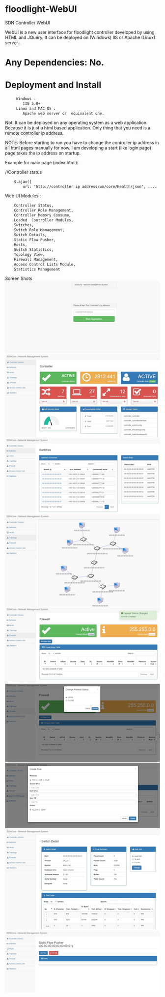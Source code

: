 # floodlight-WebUI
SDN Controller  WebUI

WebUI is a new user interface for floodlight controller developed by using HTML and JQuery. It can be deployed on (Windows) IIS or Apache (Linux) server..

# Any  Dependencies: No.

# Deployment and Install
         Windows :
            IIS 5.0+
         Linux and MAC OS :
            Apache web server or  equivalent one.
    
Not: It can be deployed on any operating system as a web application. Because it is just a html based application. Only thing that you need is a remote controller ip address.
 

NOTE: Before starting to run you have to change the controller ip address in all html pages manually for now. I am developing a start (like login page) page takes the ip address on startup.


Example for main page (index.html):  

 //Controller status
 
        $.ajax({
            url: "http://controller ip address/wm/core/health/json", ....

Web UI Modules : 

        Controller Status,
        Controller Role Management,
        Controller Memory Consume,
        Loaded  Controller Modules,
        Switches,
        Switch Role Management,
        Switch Details,
        Static Flow Pusher,
        Hosts,
        Switch Statistics,
        Topology View,
        Firewall Management,
        Access Control Lists Module,
        Statistics Management

Screen Shots 
![Alt text](/images/0.jpg?raw=true "Optional Title")
![Alt text](/images/1.jpg?raw=true "Optional Title")
![Alt text](/images/2.jpg?raw=true "Optional Title")
![Alt text](/images/3.jpg?raw=true "Optional Title")
![Alt text](/images/4.jpg?raw=true "Optional Title")
![Alt text](/images/5.jpg?raw=true "Optional Title")
![Alt text](/images/6.jpg?raw=true "Optional Title")
![Alt text](/images/7.jpg?raw=true "Optional Title")
![Alt text](/images/8.jpg?raw=true "Optional Title")
